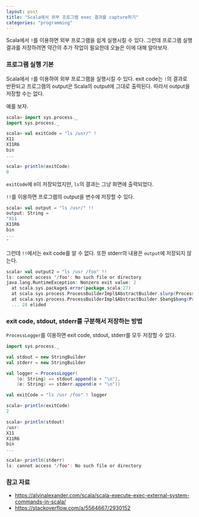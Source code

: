 ```yaml
---
layout: post
title: "Scala에서 외부 프로그램 exec 결과를 capture하기"
categories: "programming"
---
```


Scala에서 `!`를 이용하면 외부 프로그램을 쉽게 실행시킬 수 있다. 그런데 프로그램 실행 결과를 저장하려면 약간의 추가 작업이 필요한데 오늘은 이에 대해 알아보자.

### 프로그램 실행 기본

Scala에서 `!`를 이용하여 외부 프로그램을 실행시킬 수 있다. exit code는 `!`의 결과로 반환되고 프로그램의 output은 Scala의 output에 그대로 출력된다. 따라서 output을 저장할 수는 없다.

예를 보자.

```scala
scala> import sys.process._
import sys.process._

scala> val exitCode = "ls /usr/" !
X11
X11R6
bin
...

scala> println(exitCode)
0
```

`exitCode`에 `0`이 저장되었지만, `ls`의 결과는 그냥 화면에 출력되었다.

`!!`를 이용하면 프로그램의 output을 변수에 저장할 수 있다.

```scala
scala> val output = "ls /usr/" !!
output: String =
"X11
X11R6
bin
...
"
```

그런데 `!!`에서는 exit code를 알 수 없다. 또한 stderr의 내용은 `output`에 저장되지 않는다.

```scala
scala> val output2 = "ls /usr /foo" !!
ls: cannot access '/foo': No such file or directory
java.lang.RuntimeException: Nonzero exit value: 2
  at scala.sys.package$.error(package.scala:27)
  at scala.sys.process.ProcessBuilderImpl$AbstractBuilder.slurp(ProcessBuilderImpl.scala:134)
  at scala.sys.process.ProcessBuilderImpl$AbstractBuilder.$bang$bang(ProcessBuilderImpl.scala:104)
  ... 28 elided
```

### exit code, stdout, stderr를 구분해서 저장하는 방법

`ProcessLogger`를 이용하면 exit code, stdout, stderr를 모두 저장할 수 있다.

```scala
import sys.process._

val stdout = new StringBuilder
val stderr = new StringBuilder

val logger = ProcessLogger(
    (o: String) => stdout.append(o + "\n"),
    (e: String) => stderr.append(e + "\n"))

val exitCode = "ls /usr /foo" ! logger

scala> println(exitCode)
2

scala> println(stdout)
/usr:
X11
X11R6
bin
...

scala> println(stderr)
ls: cannot access '/foo': No such file or directory
```

### 참고 자료

- https://alvinalexander.com/scala/scala-execute-exec-external-system-commands-in-scala/
- https://stackoverflow.com/a/5564667/2930152
